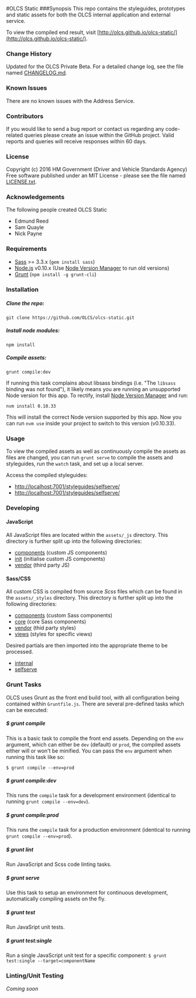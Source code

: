 #OLCS Static
###Synopsis
This repo contains the styleguides, prototypes and static assets for both the OLCS internal application and external service.

To view the compiled end result, visit [http://olcs.github.io/olcs-static/](http://olcs.github.io/olcs-static/).

### Change History 
Updated for the OLCS Private Beta. For a detailed change log, see the file named [CHANGELOG.md](./CHANGELOG.md). 

### Known Issues 
There are no known issues with the Address Service.

### Contributors 
If you would like to send a bug report or contact us regarding any code-related queries please create an issue within the GitHub project. Valid reports and queries will receive responses within 60 days.

### License 
Copyright (c) 2016 HM Government (Driver and Vehicle Standards Agency) 
Free software published under an MIT License - please see the file named [LICENSE.txt](./LICENSE.txt). 

### Acknowledgements 
The following people created OLCS Static 
* Edmund Reed
* Sam Quayle
* Nick Payne

### Requirements

* [Sass](http://sass-lang.com/) >= 3.3.x (`gem install sass`)
* [Node.js](https://nodejs.org/en/) v0.10.x (Use [Node Version Manager](https://github.com/creationix/nvm) to run old versions)
* [Grunt](http://gruntjs.com/) (`npm install -g grunt-cli`)

### Installation

##### Clone the repo:

```
git clone https://github.com/OLCS/olcs-static.git
```

##### Install node modules:

```
npm install
```

##### Compile assets:

```
grunt compile:dev
```

If running this task complains about libsass bindings (i.e. "The `libsass` binding was not found"), it likely means you are running an unsupported Node version for this app. To rectify, install [Node Version Manager](https://github.com/creationix/nvm/) and run:

```
nvm install 0.10.33
```

This will install the correct Node version supported by this app. Now you can run `nvm use` inside your project to switch to this version (v0.10.33).

### Usage

To view the compiled assets as well as continuously compile the assets as files are changed, you can run `grunt serve` to compile the assets and styleguides, run the `watch` task, and set up a local server.

Access the compiled styleguides: 

* [http://localhost:7001/styleguides/selfserve/](http://localhost:7001/styleguides/selfserve/)
* [http://localhost:7001/styleguides/selfserve/](http://localhost:7001/styleguides/internal/)

### Developing

#### JavaScript

All JavaScript files are located within the `assets/_js` directory. This directory is further split up into the following directories:

* [components](./tree/develop/assets/_js/components) (custom JS components)
* [init](./tree/develop/assets/_js/init) (initialise custom JS components)
* [vendor](./tree/develop/assets/_js/vendor) (third party JS)

#### Sass/CSS

All custom CSS is compiled from source *Scss* files which can be found in the `assets/_styles` directory. This directory is further split up into the following directories:

* [components](./tree/develop/assets/_styles/components) (custom Sass components)
* [core](./tree/develop/assets/_styles/core) (core Sass components)
* [vendor](./tree/develop/assets/_styles/vendor) (thid party styles)
* [views](./tree/develop/assets/_styles/views) (styles for specific views)

Desired partials are then imported into the appropriate theme to be processed. 

* [internal](./blob/develop/assets/_styles/themes/internal.scss)
* [selfserve](./blob/develop/assets/_styles/themes/selfserve.scss)

### Grunt Tasks

OLCS uses Grunt as the front end build tool, with all configuration being contained within `Gruntfile.js`. There are several pre-defined tasks which can be executed:

##### $ grunt compile

This is a basic task to compile the front end assets. Depending on the `env` argument, which can either be `dev` (default) or `prod`, the compiled assets either will or won't be minified. You can pass the `env` argument when running this task like so:

```
$ grunt compile --env=prod
```

##### $ grunt compile:dev

This runs the `compile` task for a development environment (identical to running `grunt compile --env=dev`).

##### $ grunt compile:prod

This runs the `compile` task for a production environment (identical to running `grunt compile --env=prod`).

##### $ grunt lint

Run JavaScript and Scss code linting tasks.

##### $ grunt serve

Use this task to setup an environment for continuous development, automatically compiling assets on the fly. 

##### $ grunt test

Run JavaSript unit tests.

##### $ grunt test:single

Run a single JavaScript unit test for a specific component: `$ grunt test:single --target=componentName`

### Linting/Unit Testing

*Coming soon*
